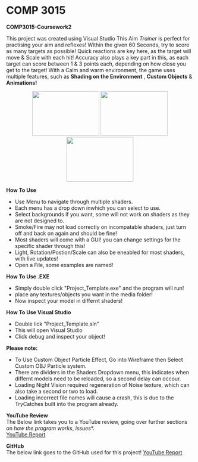 
# COMP 3015
**COMP3015-Coursework2**

This project was created using Visual Studio
This Aim *Trainer* is perfect for practising  your aim and reflexes! Within the given 60 Seconds, try to score as many targets as possible! Quick reactions are key here, as the target will move & Scale with each hit! Accuracy also plays a key part in this, as each target can score between 1 & 3 points each, depending on how close you get to the target! With a Calm and warm environment, the game uses multiple features, such as **Shading on the Environment** , **Custom Objects** & **Animations!**

<p align="center">
    <img src=".READMEItemss/Silhouette.png" width="180" height="120" />
    <img src=".READMEItems/Mix2.png" width="180" height="120" />
    <img src="./Wireframe.png" width="180" height="120" />
</p>

**How To Use**
* Use Menu to navigate through multiple shaders.
* Each menu has a drop down inwhich you can select to use.
* Select backgrounds if you want, some will not work on shaders as they are not designed to.
* Smoke/Fire may not load correctly on incompatable shaders, just turn off and back on again and should be fine!
* Most shaders will come with a GUI! you can change settings for the specific shader through this!
* Light, Rotation/Postion/Scale can also be eneabled for most shaders, with live updates!
* Open a File, some examples are named!

**How To Use .EXE**
* Simply double click "Project_Template.exe" and the program will run!
* place any textures/objects you want in the media folder!
* Now inspect your model in differnt shaders!

**How To Use Visual Studio**
* Double lick "Project_Template.sln"
* This will open Visual Studio
* Click debug and inspect your object!

**Please note:**
* To Use Custom Object Particle Effect, Go into Wireframe then Select Custom OBJ Particle system.
* There are dividers in the Shaders Dropdown menu, this indicates when differnt models need to be reloaded, so a second delay can occour.
* Loading Night Vision required regeneration of Noise texture, which can also take a second or two to load.
* Loading incorrect file names will cause a crash, this is due to the TryCatches built into the program already.

**YouTube Review**<br/>
The Below link takes you to a YouTube review, going over further sections on *how the program works*, *issues**.<br/>
[YouTube Report](https://www.youtube.com/watch?v=wmML_VfguK0&ab_channel=NickClothier)

**GitHub**<br/>
The below link goes to the GitHub used for this project!
[YouTube Report](https://youtu.be/F2sJP04pKJg)